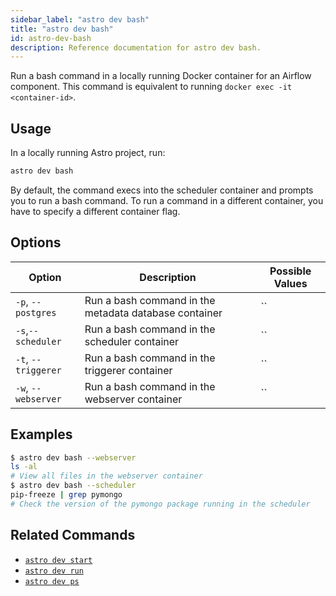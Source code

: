 ```yaml
---
sidebar_label: "astro dev bash"
title: "astro dev bash"
id: astro-dev-bash
description: Reference documentation for astro dev bash.
---
```


Run a bash command in a locally running Docker container for an Airflow component. This command is equivalent to running `docker exec -it <container-id>`.

## Usage

In a locally running Astro project, run:

```sh
astro dev bash
```

By default, the command execs into the scheduler container and prompts you to run a bash command. To run a command in a different container, you have to specify a different container flag.

## Options

| Option              | Description                                           | Possible Values |
| ------------------- | ----------------------------------------------------- | --------------- |
| `-p`, `--postgres`    | Run a bash command in the metadata database container | ``              |
| `-s`,`--scheduler`  | Run a bash command in the scheduler container         | ``              |
| `-t`, `--triggerer` | Run a bash command in the triggerer container         | ``              |
| `-w`, `--webserver` | Run a bash command in the webserver container         | ``              |

## Examples

```sh
$ astro dev bash --webserver
ls -al
# View all files in the webserver container
$ astro dev bash --scheduler
pip-freeze | grep pymongo
# Check the version of the pymongo package running in the scheduler
```

## Related Commands

- [`astro dev start`](cli/astro-dev-start.md)
- [`astro dev run`](cli/astro-dev-run.md)
- [`astro dev ps`](cli/astro-dev-ps.md)
